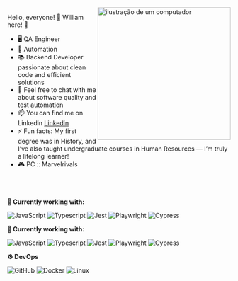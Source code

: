 <img src="https://raw.githubusercontent.com/MicaelliMedeiros/micaellimedeiros/master/image/computer-illustration.png" alt="ilustração de um computador" min-width="300px" max-width="300px" width="300px" align="right">

Hello, everyone! 👋 William here! 🎸
 
 - 🖥️ QA Engineer 
 - 🤖 Automation
 - 📚 Backend Developer passionate about clean code and efficient solutions
 - 💬 Feel free to chat with me about software quality and test automation
 - 📫 You can find me on Linkedin [Linkedin](https://www.linkedin.com/in/william-cruz-76b7431a5/) 
 - ⚡ Fun facts: My first degree was in History, and I’ve also taught undergraduate courses in Human Resources — I’m truly a lifelong learner!
 - 🎮 PC :: Marvelrivals

<br>
<br>

**💼 Currently working with:**
 
 ![JavaScript](https://img.shields.io/badge/-JavaScript-333333?style=flat&logo=javascript)
 ![Typescript](https://img.shields.io/badge/-Typescript-333333?style=flat&logo=typescript)
 ![Jest](https://img.shields.io/badge/-Jest-333333?style=flat&logo=jest)
 ![Playwright](https://img.shields.io/badge/-Playwright-333333?style=flat&logo=playwright)
 ![Cypress](https://img.shields.io/badge/-Cypress-333333?style=flat&logo=cypress)


**💼 Currently working with:**
 
 ![JavaScript](https://img.shields.io/badge/-JavaScript-333333?style=flat&logo=javascript)
 ![Typescript](https://img.shields.io/badge/-Typescript-333333?style=flat&logo=typescript)
 ![Jest](https://img.shields.io/badge/-Jest-333333?style=flat&logo=jest)
 ![Playwright](https://img.shields.io/badge/-Playwright-333333?style=flat&logo=playwright)
 ![Cypress](https://img.shields.io/badge/-Cypress-333333?style=flat&logo=cypress)
 
 **⚙️ DevOps**
 
 ![GitHub](https://img.shields.io/badge/-GitHub-333333?style=flat&logo=github)
 ![Docker](https://img.shields.io/badge/-Docker-333333?style=flat&logo=docker)
 ![Linux](https://img.shields.io/badge/-Linux-333333?style=flat&logo=linux)

